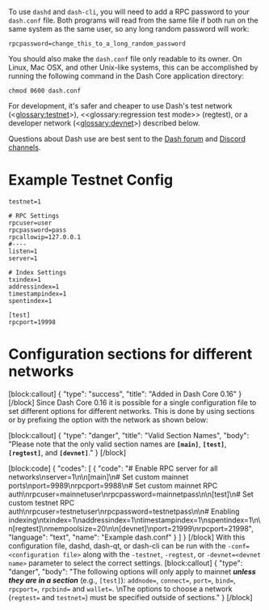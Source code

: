 To use `dashd` and `dash-cli`, you will need to add a RPC password to your `dash.conf` file. Both programs will read from the same file if both run on the same system as the same user, so any long random password will work:

``` text
rpcpassword=change_this_to_a_long_random_password
```

You should also make the `dash.conf` file only readable to its owner.  On Linux, Mac OSX, and other Unix-like systems, this can be accomplished by running the following command in the Dash Core application directory:

``` text
chmod 0600 dash.conf
```

For development, it's safer and cheaper to use Dash's test network (<<glossary:testnet>>), <<glossary:regression test mode>> (regtest), or a developer network  (<<glossary:devnet>>) described below.

Questions about Dash use are best sent to the [Dash forum](https://www.dash.org/forum/categories/dash-support.61/) and [Discord channels](http://www.dashchat.org).

# Example Testnet Config

```text
testnet=1

# RPC Settings
rpcuser=user
rpcpassword=pass
rpcallowip=127.0.0.1
#----
listen=1
server=1

# Index Settings
txindex=1
addressindex=1
timestampindex=1
spentindex=1

[test]
rpcport=19998
```

# Configuration sections for different networks
[block:callout]
{
  "type": "success",
  "title": "Added in Dash Core 0.16"
}
[/block]
Since Dash Core 0.16 it is possible for a single configuration file to set different options for different networks. This is done by using sections or by prefixing the option with the network as shown below:

[block:callout]
{
  "type": "danger",
  "title": "Valid Section Names",
  "body": "Please note that the only valid section names are **`[main]`**, **`[test]`**, **`[regtest]`**, and **`[devnet]`**."
}
[/block]

[block:code]
{
  "codes": [
    {
      "code": "# Enable RPC server for all networks\nserver=1\n\n[main]\n# Set custom mainnet ports\nport=9989\nrpcport=9988\n# Set custom mainnet RPC auth\nrpcuser=mainnetuser\nrpcpassword=mainnetpass\n\n[test]\n# Set custom testnet RPC auth\nrpcuser=testnetuser\nrpcpassword=testnetpass\n\n# Enabling indexing\ntxindex=1\naddressindex=1\ntimestampindex=1\nspentindex=1\n\n[regtest]\nmempoolsize=20\n\n[devnet]\nport=21999\nrpcport=21998",
      "language": "text",
      "name": "Example dash.conf"
    }
  ]
}
[/block]
With this configuration file, dashd, dash-qt, or dash-cli can be run with the `-conf=<configuration file>` along with the `-testnet`,  `-regtest`, or `-devnet=<devnet name>` parameter to select the correct settings.
[block:callout]
{
  "type": "danger",
  "body": "The following options will only apply to mainnet **_unless they are in a section_** (e.g., `[test]`): `addnode=`, `connect=`, `port=`, `bind=`, `rpcport=`, `rpcbind=` and `wallet=`. \nThe options to choose a network (`regtest=` and `testnet=`) must be specified outside of sections."
}
[/block]